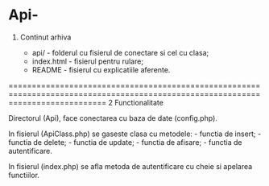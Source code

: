 # Api-

1. Continut arhiva

	- api/ - folderul cu fisierul de conectare si cel cu clasa;
	- index.html - fisierul pentru rulare;
	- README - fisierul cu explicatiile aferente.
	
=================================================================================================================================
2 Functionalitate

Directorul (Api), face conectarea cu baza de date (config.php).


In fisierul (ApiClass.php) se gaseste clasa cu metodele:
	 - functia de insert;
	 - functia de delete;
	 - functia de update;
	 - functia de afisare;
	 - functia de autentificare.
	 

In fisierul (index.php) se afla metoda de autentificare cu cheie si apelarea functiilor.
